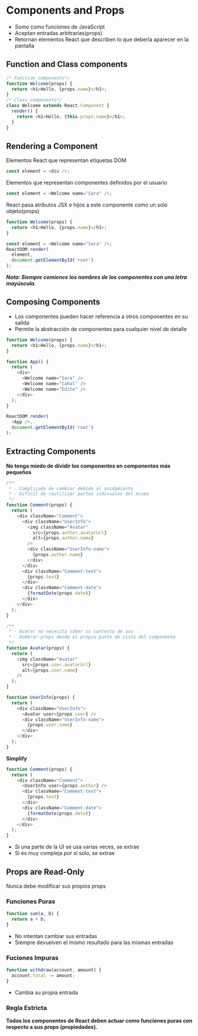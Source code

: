 # Components and Props
- Somo como funciones de JavaScript
- Aceptan entradas arbitrarias(props)
- Retornan elementos React que describen lo que debería aparecer en la pantalla

## Function and Class components
```javascript
/* Function components*/
function Welcome(props) {
  return <h1>Hello, {props.name}</h1>;
}
/* Class components*/
class Welcome extends React.Component {
  render() {
    return <h1>Hello, {this.props.name}</h1>;
  }
}
```
## Rendering a Component
Elementos React que representan etiquetas DOM
```javascript 
const element = <div />;
```
Elementos que representan componentes definidos por el usuario
```javascript
const element = <Welcome name="Sara" />;
```
React pasa atributos JSX e hijos a este componente como un solo objeto(props)
```javascript
function Welcome(props) {
  return <h1>Hello, {props.name}</h1>;
}

const element = <Welcome name="Sara" />;
ReactDOM.render(
  element,
  document.getElementById('root')
);
```
**_Nota: Siempre comience los nombres de los componentes con una letra mayúscula._**
## Composing Components
- Los componentes pueden hacer referencia a otros componentes en su salida
- Permite la abstracción de componentes para cualquier nivel de detalle
```javascript
function Welcome(props) {
  return <h1>Hello, {props.name}</h1>;
}

function App() {
  return (
    <div>
      <Welcome name="Sara" />
      <Welcome name="Cahal" />
      <Welcome name="Edite" />
    </div>
  );
}

ReactDOM.render(
  <App />,
  document.getElementById('root')
);
```
## Extracting Components
**No tenga miedo de dividir los componentes en componentes más pequeños**
```javascript
/**
 * - Complicado de cambiar debido al anidamiento
 * - Dificil de reutilizar partes indivuales del mismo
 */
function Comment(props) {
  return (
    <div className="Comment">
      <div className="UserInfo">
        <img className="Avatar"
          src={props.author.avatarUrl}
          alt={props.author.name}
        />
        <div className="UserInfo-name">
          {props.author.name}
        </div>
      </div>
      <div className="Comment-text">
        {props.text}
      </div>
      <div className="Comment-date">
        {formatDate(props.date)}
      </div>
    </div>
  );
}
```
```javascript
/**
 * - Avatar no necesita saber su contexto de uso
 * - Nombrar props desde el propio punto de vista del componente
 */
function Avatar(props) {
  return (
    <img className="Avatar"
      src={props.user.avatarUrl}
      alt={props.user.name}
    />
  );
}
```
```javascript
function UserInfo(props) {
  return (
    <div className="UserInfo">
      <Avatar user={props.user} />
      <div className="UserInfo-name">
        {props.user.name}
      </div>
    </div>
  );
}
```
**Simplify**
```javascript
function Comment(props) {
  return (
    <div className="Comment">
      <UserInfo user={props.author} />
      <div className="Comment-text">
        {props.text}
      </div>
      <div className="Comment-date">
        {formatDate(props.date)}
      </div>
    </div>
  );
}
```
- Si una parte de la UI se usa varias veces, se extrae
- Si es muy compleja por sí solo, se extrae

## Props are Read-Only
Nunca debe modificar sus propios props
### Funciones Puras
```javascript
function sum(a, b) {
  return a + b;
}
```
- No intentan cambiar sus entradas
- Siempre devuelven el mismo resultado para las mismas entradas
### Fuciones Impuras
```javascript
function withdraw(account, amount) {
  account.total -= amount;
}
```
- Cambia su propia entrada

### Regla Estricta
**Todos los componentes de React deben actuar como funciones puras con
respecto a sus props (propiedades).**
